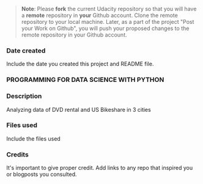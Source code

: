 >**Note**: Please **fork** the current Udacity repository so that you will have a **remote** repository in **your** Github account. Clone the remote repository to your local machine. Later, as a part of the project "Post your Work on Github", you will push your proposed changes to the remote repository in your Github account.

### Date created
Include the date you created this project and README file.

### PROGRAMMING FOR DATA SCIENCE WITH PYTHON

### Description
Analyzing data of DVD rental and US Bikeshare in 3 cities

### Files used
Include the files used

### Credits
It's important to give proper credit. Add links to any repo that inspired you or blogposts you consulted.
